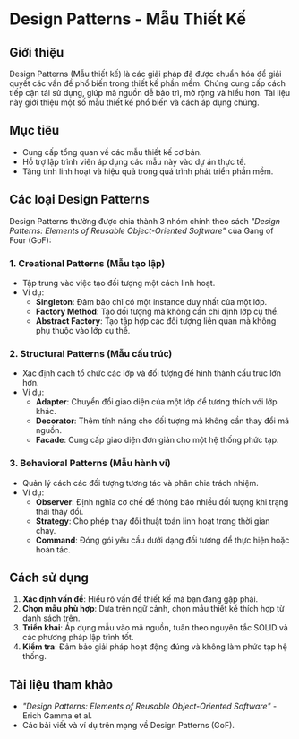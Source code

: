 # Design Patterns - Mẫu Thiết Kế

## Giới thiệu
Design Patterns (Mẫu thiết kế) là các giải pháp đã được chuẩn hóa để giải quyết các vấn đề phổ biến trong thiết kế phần mềm. Chúng cung cấp cách tiếp cận tái sử dụng, giúp mã nguồn dễ bảo trì, mở rộng và hiểu hơn. Tài liệu này giới thiệu một số mẫu thiết kế phổ biến và cách áp dụng chúng.

## Mục tiêu
- Cung cấp tổng quan về các mẫu thiết kế cơ bản.
- Hỗ trợ lập trình viên áp dụng các mẫu này vào dự án thực tế.
- Tăng tính linh hoạt và hiệu quả trong quá trình phát triển phần mềm.

## Các loại Design Patterns
Design Patterns thường được chia thành 3 nhóm chính theo sách *"Design Patterns: Elements of Reusable Object-Oriented Software"* của Gang of Four (GoF):

### 1. Creational Patterns (Mẫu tạo lập)
- Tập trung vào việc tạo đối tượng một cách linh hoạt.
- Ví dụ:
  - **Singleton**: Đảm bảo chỉ có một instance duy nhất của một lớp.
  - **Factory Method**: Tạo đối tượng mà không cần chỉ định lớp cụ thể.
  - **Abstract Factory**: Tạo tập hợp các đối tượng liên quan mà không phụ thuộc vào lớp cụ thể.

### 2. Structural Patterns (Mẫu cấu trúc)
- Xác định cách tổ chức các lớp và đối tượng để hình thành cấu trúc lớn hơn.
- Ví dụ:
  - **Adapter**: Chuyển đổi giao diện của một lớp để tương thích với lớp khác.
  - **Decorator**: Thêm tính năng cho đối tượng mà không cần thay đổi mã nguồn.
  - **Facade**: Cung cấp giao diện đơn giản cho một hệ thống phức tạp.

### 3. Behavioral Patterns (Mẫu hành vi)
- Quản lý cách các đối tượng tương tác và phân chia trách nhiệm.
- Ví dụ:
  - **Observer**: Định nghĩa cơ chế để thông báo nhiều đối tượng khi trạng thái thay đổi.
  - **Strategy**: Cho phép thay đổi thuật toán linh hoạt trong thời gian chạy.
  - **Command**: Đóng gói yêu cầu dưới dạng đối tượng để thực hiện hoặc hoàn tác.

## Cách sử dụng
1. **Xác định vấn đề**: Hiểu rõ vấn đề thiết kế mà bạn đang gặp phải.
2. **Chọn mẫu phù hợp**: Dựa trên ngữ cảnh, chọn mẫu thiết kế thích hợp từ danh sách trên.
3. **Triển khai**: Áp dụng mẫu vào mã nguồn, tuân theo nguyên tắc SOLID và các phương pháp lập trình tốt.
4. **Kiểm tra**: Đảm bảo giải pháp hoạt động đúng và không làm phức tạp hệ thống.

## Tài liệu tham khảo
- *"Design Patterns: Elements of Reusable Object-Oriented Software"* - Erich Gamma et al.
- Các bài viết và ví dụ trên mạng về Design Patterns (GoF).
